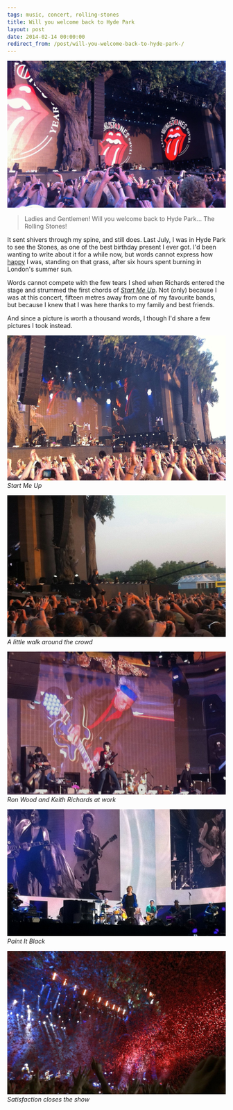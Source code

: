 ```yaml
---
tags: music, concert, rolling-stones
title: Will you welcome back to Hyde Park
layout: post
date: 2014-02-14 00:00:00
redirect_from: /post/will-you-welcome-back-to-hyde-park-/
---
```


![Ladies and Gentlemen…][1]

> Ladies and Gentlemen! Will you welcome back to Hyde Park… The Rolling Stones!

It sent shivers through my spine, and still does. Last July, I was in Hyde Park to see the Stones, as one of the best birthday present I ever got. I'd been wanting to write about it for a while now, but words cannot express how [happy][2] I was, standing on that grass, after six hours spent burning in London's summer sun.



Words cannot compete with the few tears I shed when Richards entered the stage and strummed the first chords of *[Start Me Up][3]*. Not (only) because I was at this concert, fifteen metres away from one of my favourite bands, but because I knew that I was here thanks to my family and best friends.

And since a picture is worth a thousand words, I though I'd share a few pictures I took instead.

![Start Me Up.jpg][4]  
*Start Me Up*

![Going for a walk.jpg][5]  
*A little walk around the crowd*

![Guitars.jpg][6]  
*Ron Wood and Keith Richards at work*

![Paint It Black.jpg][7]  
*Paint It Black*

![satisfaction.jpg][8]  
*Satisfaction closes the show*


[1]: /static/media/2014/02/img-1392340386741-raw.jpg
[2]: https://www.youtube.com/watch?v=6WJJdn-Dz28
[3]: https://www.youtube.com/watch?v=9CPRqd4vCyw
[4]: /static/media/2014/02/img-1392340886166-raw.jpg
[5]: /static/media/2014/02/img-1392340911603-raw.jpg
[6]: /static/media/2014/02/img-1392340951822-raw.jpg
[7]: /static/media/2014/02/img-1392340974754-raw.jpg
[8]: /static/media/2014/02/img-1392340988593-raw.jpg